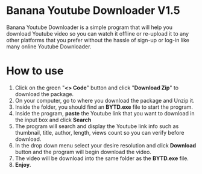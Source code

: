 # Banana Youtube Downloader V1.5

Banana Youtube Downloader is a simple program that will help you download Youtube video so you can watch it offline or re-upload it to any other platforms that you prefer without the hassle of sign-up or log-in like many online Youtube Downloader.


# How to use

1. Click on the green "**<> Code**" button and click "**Download Zip**" to download the package.
2. On your computer, go to where you download the package and Unzip it.
3. Inside the folder, you should find an **BYTD.exe** file to start the program.
4. Inside the program, **paste** the Youtube link that you want to download in the input box and click **Search**
5. The program will search and display the Youtube link info such as thumbnail, title, author, length, views count so you can verify before download.
6. In the drop down menu select your desire resolution and click **Download** button and the program will begin download the video.
7. The video will be download into the same folder as the **BYTD.exe** file.
8. **Enjoy**.
